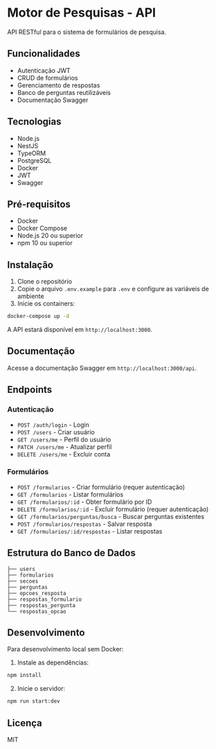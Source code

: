 # Motor de Pesquisas - API

API RESTful para o sistema de formulários de pesquisa.

## Funcionalidades

- Autenticação JWT
- CRUD de formulários
- Gerenciamento de respostas
- Banco de perguntas reutilizáveis
- Documentação Swagger

## Tecnologias

- Node.js
- NestJS
- TypeORM
- PostgreSQL
- Docker
- JWT
- Swagger

## Pré-requisitos

- Docker
- Docker Compose
- Node.js 20 ou superior
- npm 10 ou superior

## Instalação

1. Clone o repositório
2. Copie o arquivo `.env.example` para `.env` e configure as variáveis de ambiente
3. Inicie os containers:
```bash
docker-compose up -d
```

A API estará disponível em `http://localhost:3000`.

## Documentação

Acesse a documentação Swagger em `http://localhost:3000/api`.

## Endpoints

### Autenticação
- `POST /auth/login` - Login
- `POST /users` - Criar usuário
- `GET /users/me` - Perfil do usuário
- `PATCH /users/me` - Atualizar perfil
- `DELETE /users/me` - Excluir conta

### Formulários
- `POST /formularios` - Criar formulário (requer autenticação)
- `GET /formularios` - Listar formulários
- `GET /formularios/:id` - Obter formulário por ID
- `DELETE /formularios/:id` - Excluir formulário (requer autenticação)
- `GET /formularios/perguntas/busca` - Buscar perguntas existentes
- `POST /formularios/respostas` - Salvar resposta
- `GET /formularios/:id/respostas` - Listar respostas

## Estrutura do Banco de Dados

```
├── users
├── formularios
├── secoes
├── perguntas
├── opcoes_resposta
├── respostas_formulario
├── respostas_pergunta
└── respostas_opcao
```

## Desenvolvimento

Para desenvolvimento local sem Docker:

1. Instale as dependências:
```bash
npm install
```

2. Inicie o servidor:
```bash
npm run start:dev
```

## Licença

MIT
